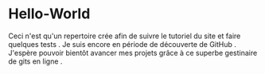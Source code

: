 # Hello-World
Ceci n'est qu'un repertoire crée afin de suivre le tutoriel du site et faire quelques tests .
Je suis encore en période de découverte de GitHub . J'espère pouvoir bientôt avancer mes projets grâce à ce superbe gestinaire de gits en ligne .
